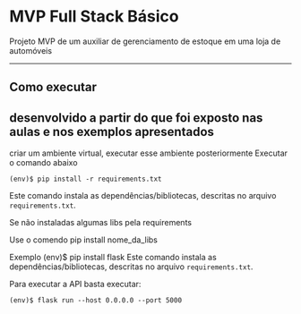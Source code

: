 # MVP Full Stack Básico

Projeto MVP de um auxiliar de gerenciamento de estoque em uma loja de automóveis

---
## Como executar 

## desenvolvido a partir do que foi exposto nas aulas e nos exemplos apresentados 

criar um ambiente virtual, executar esse ambiente posteriormente
Executar o comando abaixo

```
(env)$ pip install -r requirements.txt

```
Este comando instala as dependências/bibliotecas, descritas no arquivo `requirements.txt`.

Se não instaladas algumas libs pela requirements

Use o comendo pip install nome_da_libs

Exemplo 
(env)$ pip install flask 
Este comando instala as dependências/bibliotecas, descritas no arquivo `requirements.txt`.

Para executar a API  basta executar:

```
(env)$ flask run --host 0.0.0.0 --port 5000
```


